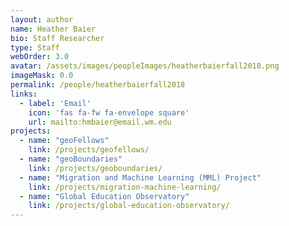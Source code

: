 ```yaml
---
layout: author
name: Heather Baier
bio: Staff Researcher
type: Staff
webOrder: 3.0
avatar: /assets/images/peopleImages/heatherbaierfall2018.png
imageMask: 0.0
permalink: /people/heatherbaierfall2018
links:
  - label: 'Email'
    icon: 'fas fa-fw fa-envelope square'
    url: mailto:hmbaier@email.wm.edu
projects:
  - name: "geoFellows"
    link: /projects/geofellows/
  - name: "geoBoundaries"
    link: /projects/geoboundaries/
  - name: "Migration and Machine Learning (MML) Project"
    link: /projects/migration-machine-learning/
  - name: "Global Education Observatory"
    link: /projects/global-education-observatory/
---
```

